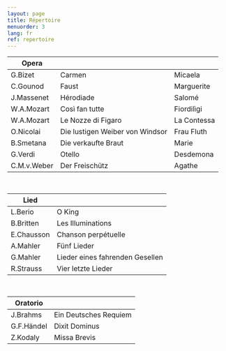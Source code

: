 ```yaml
---
layout: page
title: Répertoire
menuorder: 3
lang: fr
ref: repertoire
---
```




|Opera | | |
| -------- | ----- | ---- |
| G.Bizet | Carmen | Micaela |
| C.Gounod | Faust | Marguerite |
| J.Massenet | Hérodiade | Salomé |
| W.A.Mozart | Così fan tutte | Fiordilìgi |
| W.A.Mozart | Le Nozze di Figaro | La Contessa |
| O.Nicolai | Die lustigen Weiber von Windsor | Frau Fluth |
| B.Smetana | Die verkaufte Braut | Marie |
| G.Verdi | Otello | Desdemona |
| C.M.v.Weber | Der Freischütz | Agathe |

&nbsp;

| Lied| |
| -------- | ----- |
| L.Berio | O King |
| B.Britten | Les Illuminations |
| E.Chausson | Chanson perpétuelle |
| A.Mahler | Fünf Lieder |
| G.Mahler | Lieder eines fahrenden Gesellen |
| R.Strauss | Vier letzte Lieder |


&nbsp;

| Oratorio| |
| -------- | ----- |
| J.Brahms | Ein Deutsches Requiem |
| G.F.Händel | Dixit Dominus |
| Z.Kodaly| Missa Brevis |

